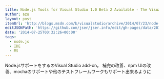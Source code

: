 ```yaml
---
title: Node.js Tools for Visual Studio 1.0 Beta 2 Available - The Visual Studio Blog - Site Home - MSDN Blogs
author: azu
layout: post
itemUrl: 'http://blogs.msdn.com/b/visualstudio/archive/2014/07/23/node-js-tools-for-visual-studio-1-0-beta-2-available.aspx'
editJSONPath: 'https://github.com/jser/jser.info/edit/gh-pages/data/2014/07/index.json'
date: '2014-07-25T00:32:26+00:00'
tags:
  - node.js
  - IDE
  - MS
---
```

Node.jsサポートをするのVisual Studio add-on。
補完の改善、npm UIの改善、mochaのサポートや他のテストフレームワークもサポート出来るように
